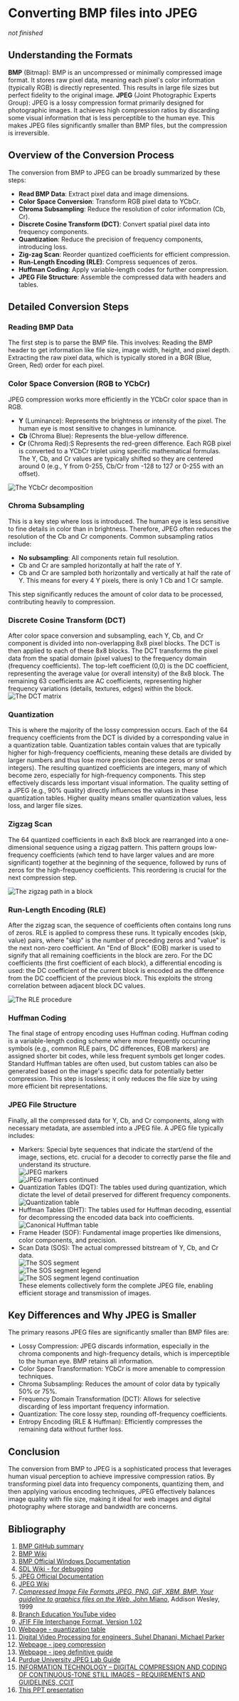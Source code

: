 # Converting BMP files into JPEG

_not finished_

## **Understanding the Formats**

**BMP** (Bitmap): BMP is an uncompressed or minimally compressed image format. It stores raw pixel data, meaning each pixel's color information (typically RGB) is directly represented. This results in large file sizes but perfect fidelity to the original image.
**JPEG** (Joint Photographic Experts Group): JPEG is a lossy compression format primarily designed for photographic images. It achieves high compression ratios by discarding some visual information that is less perceptible to the human eye. This makes JPEG files significantly smaller than BMP files, but the compression is irreversible.

## **Overview of the Conversion Process**

The conversion from BMP to JPEG can be broadly summarized by these steps:
- **Read BMP Data**: Extract pixel data and image dimensions.
- **Color Space Conversion**: Transform RGB pixel data to YCbCr.
- **Chroma Subsampling**: Reduce the resolution of color information (Cb, Cr).
- **Discrete Cosine Transform (DCT)**: Convert spatial pixel data into frequency components.
- **Quantization**: Reduce the precision of frequency components, introducing loss.
- **Zig-zag Scan**: Reorder quantized coefficients for efficient compression.
- **Run-Length Encoding (RLE)**: Compress sequences of zeros.
- **Huffman Coding**: Apply variable-length codes for further compression.
- **JPEG File Structure**: Assemble the compressed data with headers and tables.

## **Detailed Conversion Steps**

### **Reading BMP Data** 
   
The first step is to parse the BMP file. This involves: Reading the BMP header to get information like file size, image width, height, and pixel depth. Extracting the raw pixel data, which is typically stored in a BGR (Blue, Green, Red) order for each pixel.

### **Color Space Conversion (RGB to YCbCr)**
   
JPEG compression works more efficiently in the YCbCr color space than in RGB. 
- **Y** (Luminance): Represents the brightness or intensity of the pixel. The human eye is most sensitive to changes in luminance. 
- **Cb** (Chroma Blue): Represents the blue-yellow difference. 
- **Cr** (Chroma Red):S Represents the red-green difference.
Each RGB pixel is converted to a YCbCr triplet using specific mathematical formulas. The Y, Cb, and Cr values are typically shifted so they are centered around 0 (e.g., Y from 0-255, Cb/Cr from -128 to 127 or 0-255 with an offset).

<img src="README_resources/img_10.png" alt="The YCbCr decomposition" style="display: block; margin: 0 auto;">

### **Chroma Subsampling**

This is a key step where loss is introduced. The human eye is less sensitive to fine details in color than in brightness. Therefore, JPEG often reduces the resolution of the Cb and Cr components. Common subsampling ratios include:
- **No subsampling**: All components retain full resolution. 
- Cb and Cr are sampled horizontally at half the rate of Y.
- Cb and Cr are sampled both horizontally and vertically at half the rate of Y. This means for every 4 Y pixels, there is only 1 Cb and 1 Cr sample. 

This step significantly reduces the amount of color data to be processed, contributing heavily to compression.

### **Discrete Cosine Transform (DCT)**

After color space conversion and subsampling, each Y, Cb, and Cr component is divided into non-overlapping 8x8 pixel blocks. The DCT is then applied to each of these 8x8 blocks. The DCT transforms the pixel data from the spatial domain (pixel values) to the frequency domain (frequency coefficients).  The top-left coefficient (0,0) is the DC coefficient, representing the average value (or overall intensity) of the 8x8 block.  The remaining 63 coefficients are AC coefficients, representing higher frequency variations (details, textures, edges) within the block.
<img src="README_resources/img_7.png" alt="The DCT matrix" style="display: block; margin: 0 auto;">

### **Quantization**

This is where the majority of the lossy compression occurs. Each of the 64 frequency coefficients from the DCT is divided by a corresponding value in a quantization table. Quantization tables contain values that are typically higher for high-frequency coefficients, meaning these details are divided by larger numbers and thus lose more precision (become zeros or small integers). The resulting quantized coefficients are integers, many of which become zero, especially for high-frequency components. This step effectively discards less important visual information. The quality setting of a JPEG (e.g., 90% quality) directly influences the values in these quantization tables. Higher quality means smaller quantization values, less loss, and larger file sizes.

### **Zigzag Scan** 

The 64 quantized coefficients in each 8x8 block are rearranged into a one-dimensional sequence using a zigzag pattern. This pattern groups low-frequency coefficients (which tend to have larger values and are more significant) together at the beginning of the sequence, followed by runs of zeros for the high-frequency coefficients. This reordering is crucial for the next compression step.

<img src="README_resources/img.png" alt="The zigzag path in a block" style="display: block; margin: 0 auto;">

### **Run-Length Encoding (RLE)**

After the zigzag scan, the sequence of coefficients often contains long runs of zeros. RLE is applied to compress these runs. It typically encodes (skip, value) pairs, where "skip" is the number of preceding zeros and "value" is the next non-zero coefficient. An "End of Block" (EOB) marker is used to signify that all remaining coefficients in the block are zero. For the DC coefficients (the first coefficient of each block), a differential encoding is used: the DC coefficient of the current block is encoded as the difference from the DC coefficient of the previous block. This exploits the strong correlation between adjacent block DC values.

<img src="README_resources/img_1.png" alt="The RLE procedure" style="display: block; margin: 0 auto;">

### **Huffman Coding** 
   The final stage of entropy encoding uses Huffman coding. Huffman coding is a variable-length coding scheme where more frequently occurring symbols (e.g., common RLE pairs, DC differences, EOB markers) are assigned shorter bit codes, while less frequent symbols get longer codes. Standard Huffman tables are often used, but custom tables can also be generated based on the image's specific data for potentially better compression. This step is lossless; it only reduces the file size by using more efficient bit representations.

### **JPEG File Structure**

Finally, all the compressed data for Y, Cb, and Cr components, along with necessary metadata, are assembled into a JPEG file. A JPEG file typically includes:
- Markers: Special byte sequences that indicate the start/end of the image, sections, etc. crucial for a decoder to correctly parse the file and understand its structure.
  <img src="README_resources/img_8.png" alt="JPEG markers" style="display: block; margin: 0 auto;">
  <img src="README_resources/img_9.png" alt="JPEG markers continued" style="display: block; margin: 0 auto;">
- Quantization Tables (DQT): The tables used during quantization, which dictate the level of detail preserved for different frequency components.
  <img src="README_resources/img_6.png" alt="Quantization table" style="display: block; margin: 0 auto;">
- Huffman Tables (DHT): The tables used for Huffman decoding, essential for decompressing the encoded data back into coefficients.
  <img src="README_resources/img_5.png" alt="Canonical Huffman table" style="display: block; margin: 0 auto;">
- Frame Header (SOF): Fundamental image properties like dimensions, color components, and precision. 
- Scan Data (SOS): The actual compressed bitstream of Y, Cb, and Cr data.
  <img src="README_resources/img_2.png" alt="The SOS segment" style="display: block; margin: 0 auto;">
  <img src="README_resources/img_3.png" alt="The SOS segment legend" style="display: block; margin: 0 auto;">
  <img src="README_resources/img_4.png" alt="The SOS segment legend continuation" style="display: block; margin: 0 auto;">
These elements collectively form the complete JPEG file, enabling efficient storage and transmission of images.

## **Key Differences and Why JPEG is Smaller**

The primary reasons JPEG files are significantly smaller than BMP files are:
- Lossy Compression: JPEG discards information, especially in the chroma components and high-frequency details, which is imperceptible to the human eye. BMP retains all information. 
- Color Space Transformation: YCbCr is more amenable to compression techniques. 
- Chroma Subsampling: Reduces the amount of color data by typically 50% or 75%. 
- Frequency Domain Transformation (DCT): Allows for selective discarding of less important frequency information. 
- Quantization: The core lossy step, rounding off-frequency coefficients. 
- Entropy Encoding (RLE & Huffman): Efficiently compresses the remaining data without further loss.

## Conclusion 

The conversion from BMP to JPEG is a sophisticated process that leverages human visual perception to achieve impressive compression ratios. By transforming pixel data into frequency components, quantizing them, and then applying various encoding techniques, JPEG effectively balances image quality with file size, making it ideal for web images and digital photography where storage and bandwidth are concerns.

## Bibliography

1. [BMP GitHub summary](https://gibberlings3.github.io/iesdp/file_formats/ie_formats/bmp.htm#RasterData)
2. [BMP Wiki](https://en.wikipedia.org/wiki/BMP_file_format#Color_table)
3. [BMP Official Windows Documentation](https://learn.microsoft.com/en-us/dotnet/desktop/winforms/advanced/types-of-bitmaps?view=netframeworkdesktop-4.8)
4. [SDL Wiki - for debugging](https://wiki.libsdl.org/SDL2/SDL_PixelFormatEnum)
5. [JPEG Official Documentation](https://jpeg.org/jpeg/)
6. [JPEG Wiki](https://en.wikipedia.org/wiki/JPEG)
7. [*Compressed Image File Formats JPEG, PNG, GIF, XBM, BMP. Your guideline to graphics files on the Web*, John Miano](README_resources/book1.pdf), Addison Wesley, 1999
8. [Branch Education YouTube video](https://www.youtube.com/watch?v=Kv1Hiv3ox8I&list=WL&index=16&ab_channel=BranchEducation)
9. [JFIF File Interchange Format, Version 1.02](https://web.archive.org/web/20120301195630/http:/www.jpeg.org/public/jfif.pdf)
10. [Webpage - quantization table](https://www.sciencedirect.com/topics/computer-science/quantization-table)
11. [Digital Video Processing for engineers, Suhel Dhanani, Michael Parker](README_resources/book2.pdf)
12. [Webpage - jpeg compression](https://cgjennings.ca/articles/jpeg-compression/)
13. [Webpage - jpeg definitive guide](https://www.thewebmaster.com/jpeg-definitive-guide/)
14. [Purdue University JPEG Lab Guide](README_resources/lab.pdf)
15. [INFORMATION TECHNOLOGY – DIGITAL COMPRESSION AND CODING OF CONTINUOUS-TONE STILL IMAGES – REQUIREMENTS AND GUIDELINES, CCIT](README_resources/itu-t81.pdf)
16. [This PPT presentation](README_resources/presentation.pdf)